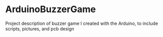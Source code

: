 # ArduinoBuzzerGame
Project description of buzzer game I created with the Arduino, to include scripts, pictures, and pcb design
